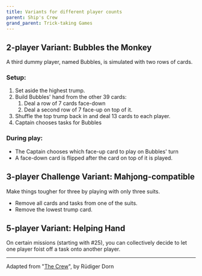 ```yaml
---
title: Variants for different player counts
parent: Ship's Crew 
grand_parent: Trick-taking Games
---
```


## 2-player Variant: Bubbles the Monkey

A third dummy player, named Bubbles, is simulated with two rows of cards.

### Setup:

1. Set aside the highest trump.
2. Build Bubbles' hand from the other 39 cards:
   1. Deal a row of 7 cards face-down
   2. Deal a second row of 7 face-up on top of it.
3. Shuffle the top trump back in and deal 13 cards to each player.
4. Captain chooses tasks for Bubbles

### During play:

- The Captain chooses which face-up card to play on Bubbles' turn
- A face-down card is flipped after the card on top of it is played.




## 3-player Challenge Variant: Mahjong-compatible

Make things tougher for three by playing with only three suits.

- Remove all cards and tasks from one of the suits.
- Remove the lowest trump card.





## 5-player Variant: Helping Hand

On certain missions (starting with #25), you can collectively decide to let one player foist off a task onto another player.


---

Adapted from "[The Crew](https://boardgamegeek.com/boardgame/284083/crew-quest-planet-nine)", by Rüdiger Dorn
